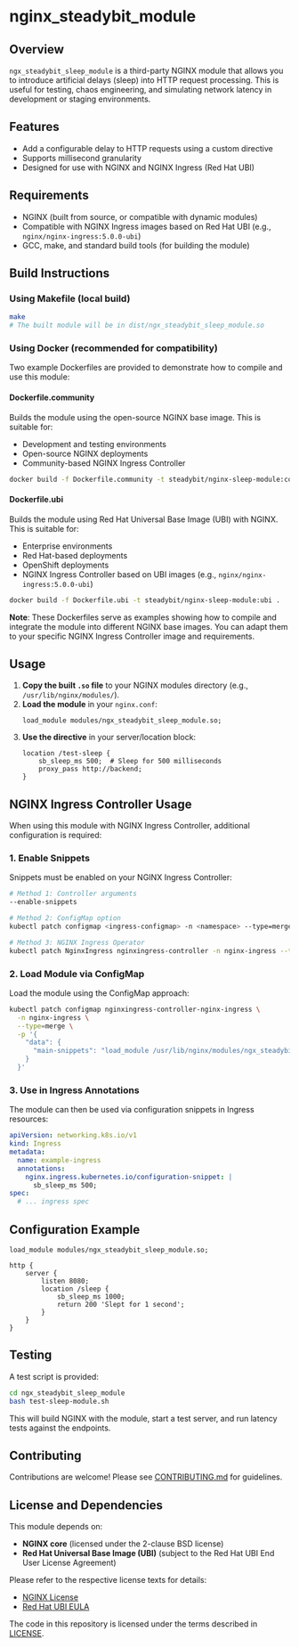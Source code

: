 # nginx_steadybit_module

## Overview

`ngx_steadybit_sleep_module` is a third-party NGINX module that allows you to introduce artificial delays (sleep) into HTTP request processing. This is useful for testing, chaos engineering, and simulating network latency in development or staging environments.

## Features
- Add a configurable delay to HTTP requests using a custom directive
- Supports millisecond granularity
- Designed for use with NGINX and NGINX Ingress (Red Hat UBI)

## Requirements
- NGINX (built from source, or compatible with dynamic modules)
- Compatible with NGINX Ingress images based on Red Hat UBI (e.g., `nginx/nginx-ingress:5.0.0-ubi`)
- GCC, make, and standard build tools (for building the module)

## Build Instructions

### Using Makefile (local build)
```sh
make
# The built module will be in dist/ngx_steadybit_sleep_module.so
```

### Using Docker (recommended for compatibility)

Two example Dockerfiles are provided to demonstrate how to compile and use this module:

#### Dockerfile.community
Builds the module using the open-source NGINX base image. This is suitable for:
- Development and testing environments
- Open-source NGINX deployments
- Community-based NGINX Ingress Controller

```sh
docker build -f Dockerfile.community -t steadybit/nginx-sleep-module:community .
```

#### Dockerfile.ubi
Builds the module using Red Hat Universal Base Image (UBI) with NGINX. This is suitable for:
- Enterprise environments
- Red Hat-based deployments
- OpenShift deployments
- NGINX Ingress Controller based on UBI images (e.g., `nginx/nginx-ingress:5.0.0-ubi`)

```sh
docker build -f Dockerfile.ubi -t steadybit/nginx-sleep-module:ubi .
```

**Note**: These Dockerfiles serve as examples showing how to compile and integrate the module into different NGINX base images. You can adapt them to your specific NGINX Ingress Controller image and requirements.

## Usage

1. **Copy the built `.so` file** to your NGINX modules directory (e.g., `/usr/lib/nginx/modules/`).
2. **Load the module** in your `nginx.conf`:
   ```nginx
   load_module modules/ngx_steadybit_sleep_module.so;
   ```
3. **Use the directive** in your server/location block:
   ```nginx
   location /test-sleep {
       sb_sleep_ms 500;  # Sleep for 500 milliseconds
       proxy_pass http://backend;
   }
   ```

## NGINX Ingress Controller Usage

When using this module with NGINX Ingress Controller, additional configuration is required:

### 1. Enable Snippets
Snippets must be enabled on your NGINX Ingress Controller:
```bash
# Method 1: Controller arguments
--enable-snippets

# Method 2: ConfigMap option
kubectl patch configmap <ingress-configmap> -n <namespace> --type=merge -p '{"data":{"enable-snippets":"true"}}'

# Method 3: NGINX Ingress Operator
kubectl patch NginxIngress nginxingress-controller -n nginx-ingress --type=merge -p '{"spec":{"controller":{"enableSnippets":true}}}'
```

### 2. Load Module via ConfigMap
Load the module using the ConfigMap approach:
```bash
kubectl patch configmap nginxingress-controller-nginx-ingress \
  -n nginx-ingress \
  --type=merge \
  -p '{
    "data": {
      "main-snippets": "load_module /usr/lib/nginx/modules/ngx_steadybit_sleep_module.so;"
    }
  }'
```

### 3. Use in Ingress Annotations
The module can then be used via configuration snippets in Ingress resources:
```yaml
apiVersion: networking.k8s.io/v1
kind: Ingress
metadata:
  name: example-ingress
  annotations:
    nginx.ingress.kubernetes.io/configuration-snippet: |
      sb_sleep_ms 500;
spec:
  # ... ingress spec
```

## Configuration Example
```nginx
load_module modules/ngx_steadybit_sleep_module.so;

http {
    server {
        listen 8080;
        location /sleep {
            sb_sleep_ms 1000;
            return 200 'Slept for 1 second';
        }
    }
}
```

## Testing

A test script is provided:
```sh
cd ngx_steadybit_sleep_module
bash test-sleep-module.sh
```
This will build NGINX with the module, start a test server, and run latency tests against the endpoints.

## Contributing

Contributions are welcome! Please see [CONTRIBUTING.md](CONTRIBUTING.md) for guidelines.

## License and Dependencies

This module depends on:
- **NGINX core** (licensed under the 2-clause BSD license)
- **Red Hat Universal Base Image (UBI)** (subject to the Red Hat UBI End User License Agreement)

Please refer to the respective license texts for details:
- [NGINX License](https://www.nginx.com/resources/legal)
- [Red Hat UBI EULA](https://www.redhat.com/en/about/red-hat-end-user-license-agreements#UBI)

The code in this repository is licensed under the terms described in [LICENSE](LICENSE).